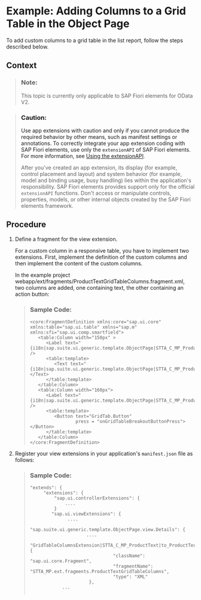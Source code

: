 <!-- loio10a6ef1b7bf84f59aaf57cb3ea0c9aab -->

# Example: Adding Columns to a Grid Table in the Object Page

To add custom columns to a grid table in the list report, follow the steps described below.



<a name="loio10a6ef1b7bf84f59aaf57cb3ea0c9aab__context_qxx_f22_scb"/>

## Context

> ### Note:  
> This topic is currently only applicable to SAP Fiori elements for OData V2.

> ### Caution:  
> Use app extensions with caution and only if you cannot produce the required behavior by other means, such as manifest settings or annotations. To correctly integrate your app extension coding with SAP Fiori elements, use only the `extensionAPI` of SAP Fiori elements. For more information, see [Using the extensionAPI](using-the-extensionapi-bd2994b.md).
> 
> After you've created an app extension, its display \(for example, control placement and layout\) and system behavior \(for example, model and binding usage, busy handling\) lies within the application's responsibility. SAP Fiori elements provides support only for the official `extensionAPI` functions. Don't access or manipulate controls, properties, models, or other internal objects created by the SAP Fiori elements framework.



## Procedure

1.  Define a fragment for the view extension.

    For a custom column in a responsive table, you have to implement two extensions. First, implement the definition of the custom columns and then implement the content of the custom columns.

    In the example project webapp/ext/fragments/ProductTextGridTableColumns.fragment.xml, two columns are added, one containing text, the other containing an action button:

    > ### Sample Code:  
    > ```
    > <core:FragmentDefinition xmlns:core="sap.ui.core" xmlns:table="sap.ui.table" xmlns="sap.m" xmlns:sfi="sap.ui.comp.smartfield">
    >    <table:Column width="150px" >
    >       <Label text="{i18n|sap.suite.ui.generic.template.ObjectPage|STTA_C_MP_Product>xfld.BreakoutColumn}" />
    >       <table:template>
    >          <Text text="{i18n|sap.suite.ui.generic.template.ObjectPage|STTA_C_MP_Product>xfld.BreakoutColumnContent}"></Text>
    >       </table:template>
    >    </table:Column>
    >    <table:Column width="160px">
    >       <Label text="{i18n|sap.suite.ui.generic.template.ObjectPage|STTA_C_MP_Product>xfld.BreakoutColumn}" />
    >       <table:template>
    >          <Button text="GridTab.Button"
    >                  press = "onGridTableBreakoutButtonPress"></Button>
    >       </table:template>
    >    </table:Column>
    > </core:FragmentDefinition>
    > 
    > ```

2.  Register your view extensions in your application's `manifest.json` file as follows:

    > ### Sample Code:  
    > ```
    > "extends": {
    >      "extensions": {
    >          "sap.ui.controllerExtensions": {
    >              ....
    >          }
    >         "sap.ui.viewExtensions": {
    >               .... 
    >               "sap.suite.ui.generic.template.ObjectPage.view.Details": {
    >                      ....
    >                      "GridTableColumnsExtension|STTA_C_MP_ProductText|to_ProductTextNavigation::com.sap.vocabularies.UI.v1.LineItem": {
    >                                "className": "sap.ui.core.Fragment",
    >                                "fragmentName": "STTA_MP.ext.fragments.ProductTextGridTableColumns",
    >                                "type": "XML"
    >                       },
    >             ...
    >  
    > 
    > ```


